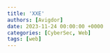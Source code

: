 ```yaml
---
title: 'XXE'
authors: [Avigdor]
date: 2023-11-24 00:00:00 +0000
categories: [CyberSec, Web]
tags: [web]
---
```



